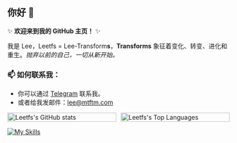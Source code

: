 ## 你好 👋 

✨ **欢迎来到我的 GitHub 主页！** ✨

我是 Lee，Leetfs = Lee-Transform**s**，**Transforms** 象征着变化、转变、进化和重生。*抛弃以前的自己，一切从新开始。*

### 📫 如何联系我：
- 你可以通过 [Telegram](https://t.me/leetfs) 联系我。
- 或者给我发邮件：lee@mtftm.com

<div style="display: flex; justify-content: center; align-items: center;">
  <picture style="flex: 1; margin-right: 10px; max-width: 50%;">
    <source 
      srcset="https://github-readme-stats.vercel.app/api?username=Leetfs&include_all_commits=true&count_private=true&theme=dark"
      media="(prefers-color-scheme: dark)"
    />
    <source
      srcset="https://github-readme-stats.vercel.app/api?username=Leetfs&include_all_commits=true&count_private=true"
      media="(prefers-color-scheme: light), (prefers-color-scheme: no-preference)"
    />
    <img height="200em" src="https://github-readme-stats.vercel.app/api?username=Leetfs&include_all_commits=true&count_private=true" alt="Leetfs's GitHub stats" style="width: 100%; height: 100%;" />
  </picture>
  <picture style="flex: 1; max-width: 50%;">
    <source 
      srcset="https://github-readme-stats.vercel.app/api/top-langs/?username=Leetfs&layout=compact&theme=dark"
      media="(prefers-color-scheme: dark)"
    />
    <source
      srcset="https://github-readme-stats.vercel.app/api/top-langs/?username=Leetfs&layout=compact"
      media="(prefers-color-scheme: light), (prefers-color-scheme: no-preference)"
    />
    <img height="200em" src="https://github-readme-stats.vercel.app/api/top-langs/?username=Leetfs&layout=compact" alt="Leetfs's Top Languages" style="width: 100%; height: 100%;" />
  </picture>
</div>


[![My Skills](https://skillicons.dev/icons?i=vscode,unity,ae,au,ai,ps,pr,blender,c,cs,cpp,cloudflare,css,debian,docker,git,github,githubactions,html,md,ubuntu)](https://skillicons.dev)